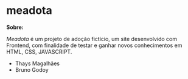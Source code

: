 # meadota

<strong>Sobre:</strong><br>
<p><i>Meadota</i> é um projeto de adoção fictício, um site desenvolvido com Frontend, com finalidade de testar e ganhar novos conhecimentos em HTML, CSS, JAVASCRIPT.</p>

<ul>
  <li> Thays Magalhães</li>
  <li> Bruno Godoy</li>
</ul
